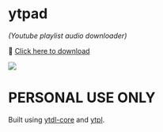 # ytpad

*(Youtube playlist audio downloader)*

🔰 [Click here to download](https://github.com/Icaruk/ytpad/releases/download/1.0.1/ytpad_1.0.1.zip)


![](https://i.gyazo.com/b4e34aebcbec1fa68e5f423940f5a2b0.png)


# PERSONAL USE ONLY

Built using [ytdl-core](https://www.npmjs.com/package/ytdl-core) and [ytpl](https://www.npmjs.com/package/ytpl).

